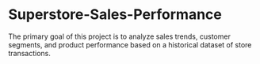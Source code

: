 # Superstore-Sales-Performance
The primary goal of this project is to analyze sales trends, customer segments, and product performance based on a historical dataset of store transactions.

